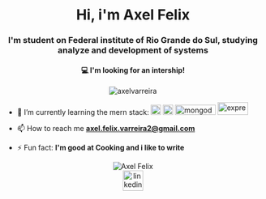 <h1 align="center">Hi, i'm Axel Felix</h1>
<h3 align="center">I'm student on Federal institute of Rio Grande do Sul, studying analyze and development of systems </h3>
<h4 align="center"> 💻 I'm looking for an intership!</h4>
<p align="center"> <img src="https://komarev.com/ghpvc/?username=axelvarreira" alt="axelvarreira" /> </p>

<p> 
  <ul>
     <li>
         🌱 I’m currently learning the mern stack:
        <img src="https://devicons.github.io/devicon/devicon.git/icons/react/react-original-wordmark.svg" alt="react" width="20" height="20"/>
        <img src="https://devicons.github.io/devicon/devicon.git/icons/nodejs/nodejs-original.svg" alt="nodejs" width="20" height="20"/>
        <img src="https://upload.wikimedia.org/wikipedia/commons/9/93/MongoDB_Logo.svg" alt="mongodb" width="80" height="20"/>
        <img src="https://www.vectorlogo.zone/logos/expressjs/expressjs-ar21.svg" alt="express" width="60" height="25"/>
    </li>
   </ul>
</p>

- 📫 How to reach me **axel.felix.varreira2@gmail.com**

- ⚡ Fun fact: **I'm good at Cooking and i like to write**

<p align="center">
  <img src="https://github-readme-stats.vercel.app/api?username=axelvarreira&show_icons=true" alt="Axel Felix"/>
<a href="https://www.linkedin.com/in/axel-felix-varreira" target="blank"><br>
  <img src="https://www.flaticon.com/svg/static/icons/svg/1384/1384889.svg" alt="linkedin" width="40" height="40"/>  
</a>

</p>

<!--
**AxelVarreira/AxelVarreira** is a ✨ _special_ ✨ repository because its `README.md` (this file) appears on your GitHub profile.

Here are some ideas to get you started:

- 🔭 I’m currently working on ...
- 🌱 I’m currently learning ...
- 👯 I’m looking to collaborate on ...
- 🤔 I’m looking for help with ...
- 💬 Ask me about ...
- 📫 How to reach me: ...
- 😄 Pronouns: ...
- ⚡ Fun fact: ...
-->
